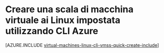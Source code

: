 <properties
    pageTitle="Creare un Set di scala macchina virtuale | Microsoft Azure"
    description="Creare una scala di macchina virtuale impostata utilizzando CLI Azure"
    services="virtual-machine-scale-sets"
    documentationCenter=""
    authors="gatneil"
    manager="madhana"
    editor="tysonn"
    tags="azure-resource-manager" />

<tags
    ms.service="virtual-machine-scale-sets"
    ms.workload="na"
    ms.tgt_pltfrm="na"
    ms.devlang="na"
    ms.topic="get-started-article"
    ms.date="03/22/2016"
    ms.author="gatneil"/>

# <a name="create-a-linux-virtual-machine-scale-set-using-azure-cli"></a>Creare una scala di macchina virtuale ai Linux impostata utilizzando CLI Azure

[AZURE.INCLUDE [virtual-machines-linux-cli-vmss-quick-create-include](../../includes/virtual-machines-linux-cli-vmss-quick-create-include.md)]
